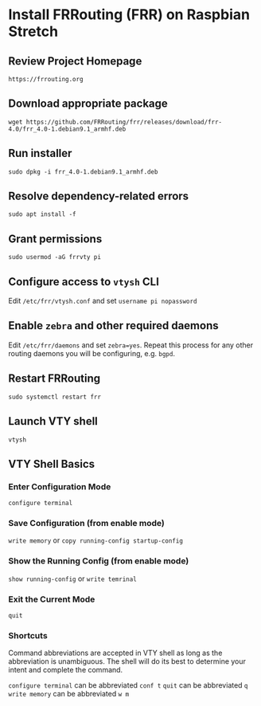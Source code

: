 # Install FRRouting (FRR) on Raspbian Stretch

## Review Project Homepage
`https://frrouting.org`

## Download appropriate package
`wget https://github.com/FRRouting/frr/releases/download/frr-4.0/frr_4.0-1.debian9.1_armhf.deb`

## Run installer 
`sudo dpkg -i frr_4.0-1.debian9.1_armhf.deb` 

## Resolve dependency-related errors
`sudo apt install -f`

## Grant permissions
`sudo usermod -aG frrvty pi`

## Configure access to `vtysh` CLI 
Edit `/etc/frr/vtysh.conf` and set `username pi nopassword`

## Enable `zebra` and other required daemons
Edit `/etc/frr/daemons` and set `zebra=yes`. Repeat this process for any other routing daemons you will be configuring, e.g. `bgpd`. 

## Restart FRRouting
`sudo systemctl restart frr`

## Launch VTY shell
`vtysh`

## VTY Shell Basics
### Enter Configuration Mode
`configure terminal` 

### Save Configuration (from enable mode)
`write memory` or `copy running-config startup-config`

### Show the Running Config (from enable mode)
`show running-config` or `write temrinal`

### Exit the Current Mode
`quit`

### Shortcuts
Command abbreviations are accepted in VTY shell as long as the abbreviation is unambiguous. The shell will do its best to determine your intent and complete the command.

`configure terminal` can be abbreviated `conf t`
`quit` can be abbreviated `q`
`write memory` can be abbreviated `w m` 
